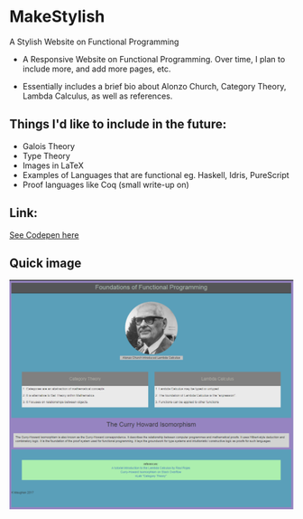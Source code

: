 # MakeStylish
A Stylish Website on Functional Programming

- A Responsive Website on Functional Programming. Over time,
  I plan to include more, and add more pages, etc.
  
- Essentially includes a brief bio about Alonzo Church, Category Theory, Lambda Calculus, as well as references.

## Things I'd like to include in the future:

- Galois Theory 
- Type Theory 
- Images in LaTeX
- Examples of Languages that are functional eg. Haskell, Idris, PureScript
- Proof languages like Coq (small write-up on)

## Link:

[See Codepen here](https://codepen.io/kammitama5/full/qjKGrg/)


## Quick image

![stylish](stylish_webpage.png)

